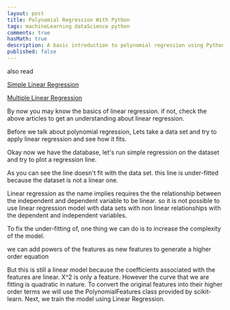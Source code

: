 ```yaml
---
layout: post
title: Polynomial Regression With Python
tags: machineLearning dataScience python
comments: true
hasMath: true
description: A basic introduction to polynomial regression using Python.
published: false
---
```


<div class="post-links-box">
  <span class="also-read">also read</span>
  <p><a target="_blank" href="{{ site.url }}/2019/05/05/simple-linear-regression-with-r/">Simple Linear Regression</a></p>
  <p><a target="_blank" href="{{ site.url }}/2019/06/12/multiple-linear-regression-python/">Multiple Linear Regression</a></p>
</div>


By now you may know the basics of linear regression. if not, check the above articles to get an understanding about linear
regression.

Before we talk about polynomial regression, Lets take a data set and try to apply linear regression and see how it fits.

<dataset>

Okay now we have the database, let's run simple regression on the dataset and try to plot a regression line.

<regression line with dataset>

As you can see the line doesn't fit with the data set. this line is under-fitted because the dataset is not a linear one.

Linear regression as the name implies requires the the relationship between the independent and dependent variable
to be linear. so it is not possible to use linear regression model with data sets with non linear relationships with the
dependent and independent variables.

To fix the under-fitting of, one thing we can do is to increase the complexity of the model.

we can add powers of the features as new features to generate a higher order equation

<model change>

But this is still a linear model because the coefficients associated with the features are linear. X^2 is only a feature. However the curve that we are fitting is quadratic in nature.
To convert the original features into their higher order terms we will use the PolynomialFeatures class provided by scikit-learn. Next, we train the model using Linear Regression.


